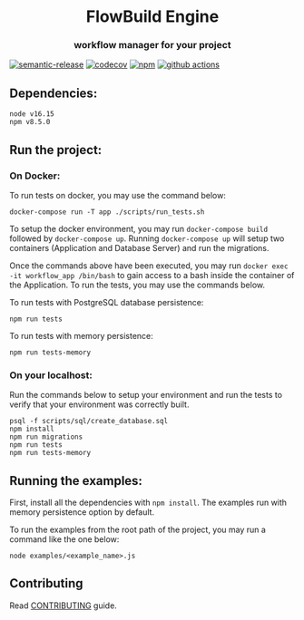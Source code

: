 <h1 align="center" style="border-bottom: none;">FlowBuild Engine</h1>
<h3 align="center">workflow manager for your project</h3>

[![semantic-release](https://img.shields.io/badge/%20%20%F0%9F%93%A6%F0%9F%9A%80-semantic--release-e10079.svg)](https://github.com/semantic-release/semantic-release)
[![codecov](https://codecov.io/gh/flow-build/engine/branch/master/graph/badge.svg)](https://codecov.io/gh/flow-build/engine)
[![npm](https://img.shields.io/npm/dw/@flowbuild/engine)](https://www.npmjs.com/package/@flowbuild/engine)
[![github actions](https://img.shields.io/github/workflow/status/flow-build/engine/Node.js%20CI)](https://github.com/flow-build/engine/actions?query=workflow%3A%22Node.js+CI%22)

## Dependencies:

```
node v16.15
npm v8.5.0
```

## Run the project:

### On Docker:

To run tests on docker, you may use the command below:

```
docker-compose run -T app ./scripts/run_tests.sh
```

To setup the docker environment, you may run `docker-compose build` followed by `docker-compose up`.
Running `docker-compose up` will setup two containers (Application and Database Server) and run the migrations.

Once the commands above have been executed, you may run `docker exec -it workflow_app /bin/bash` to gain access to a bash inside the container of the Application. To run the tests, you may use the commands below.

To run tests with PostgreSQL database persistence:

```
npm run tests
```

To run tests with memory persistence:

```
npm run tests-memory
```

### On your localhost:

Run the commands below to setup your environment and run the tests to verify that your environment was correctly built.

```
psql -f scripts/sql/create_database.sql
npm install
npm run migrations
npm run tests
npm run tests-memory
```

## Running the examples:

First, install all the dependencies with `npm install`. The examples run with memory persistence option by default.

To run the examples from the root path of the project, you may run a command like the one below:

```
node examples/<example_name>.js
```

## Contributing

Read [CONTRIBUTING](.github/CONTRIBUTING.md) guide. 
